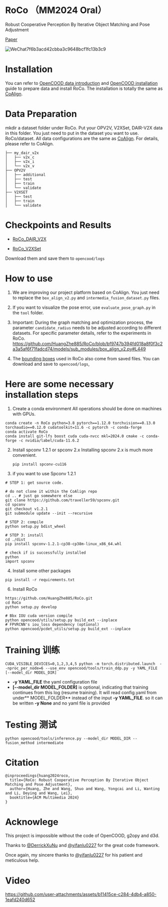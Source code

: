 # RoCo  （MM2024 Oral）
Robust Cooperative Perception By Iterative Object Matching and Pose Adjustment

[Paper](https://arxiv.org/abs/2408.00257)

![WeChat7f6b3acd42cbba3c9648bcf1fc13b3c9](https://github.com/user-attachments/assets/5674d1f6-5b57-4f09-b129-151f4130739f)

# Installation
You can refer to [OpenCOOD data introduction](https://opencood.readthedocs.io/en/latest/md_files/data_intro.html) and [OpenCOOD installation](https://opencood.readthedocs.io/en/latest/md_files/installation.html) guide to prepare data and install RoCo. The installation is totally the same as [CoAlign](https://udtkdfu8mk.feishu.cn/docx/LlMpdu3pNoCS94xxhjMcOWIynie).

# Data Preparation

mkdir a dataset folder under RoCo. Put your OPV2V, V2XSet, DAIR-V2X data in this folder. You just need to put in the dataset you want to use.
RoCo/dataset. All data configurations are the same as [CoAlign](https://github.com/yifanlu0227/CoAlign?tab=readme-ov-file). For details, please refer to CoAlign.

```
├── my_dair_v2x 
│   ├── v2x_c
│   ├── v2x_i
│   └── v2x_v
├── OPV2V
│   ├── additional
│   ├── test
│   ├── train
│   └── validate
├── V2XSET
│   ├── test
│   ├── train
│   └── validate
```
# Checkpoints and Results
* [RoCo_DAIR_V2X](https://drive.google.com/drive/folders/12alJjt4O_0SB3vTrosz7GmrWMqM9qLn7)

* [ RoCo_V2XSet](https://drive.google.com/drive/folders/1iy_T6EZ-s5VcNK-5tJ81TsORHdk1165F)

Download them and save them to  `opencood/logs`

#  How to use
1.  We are improving our project platform based on CoAlign. You just need to replace the `box_align_v2.py` and `intermedia_fusion_dataset.py` files.

2.  If you want to visualize the pose error, use `evaluate_pose_graph.py` in the `tool` folder.
3.  Important: During the graph matching and optimization process, the parameter `candidate_radius` needs to be adjusted according to different datasets. For specific parameter details, refer to the experiments in RoCo. https://github.com/HuangZhe885/RoCo/blob/bf9747b394fd018a8f0f3c2a3a5af6f71fadcd74/models/sub_modules/box_align_v2.py#L449
4.  The [bounding boxes](https://drive.google.com/drive/folders/1otDzESlepuhRBE4ZgJQfpArnpG1TG8uu) used in RoCo also come from saved files. You can download and save to `opencood/logs`,


# Here are some necessary installation steps 
1.  Create a conda environment
   All operations should be done on machines with GPUs.
   ```
   conda create -n RoCo python=3.8 pytorch==1.12.0 torchvision==0.13.0 torchaudio==0.12.0 cudatoolkit=11.6 -c pytorch -c conda-forge
   conda activate RoCo 
   conda install git-lfs boost cuda cuda-nvcc mkl=2024.0 cmake -c conda-forge -c nvidia/label/cuda-11.6.2
   ```
2. Install spconv 1.2.1 or spconv 2.x
     Installing spconv 2.x is much more convenient.
    ```
    pip install spconv-cu116
   ```
3. if you want to use Spconv 1.2.1
```
# STEP 1: get source code. 

# do not clone it within the CoAlign repo
cd .. # just go somewhere else
git clone https://github.com/traveller59/spconv.git 
cd spconv
git checkout v1.2.1
git submodule update --init --recursive 

# STEP 2: compile
python setup.py bdist_wheel

# STEP 3: install
cd ./dist
pip install spconv-1.2.1-cp38-cp38m-linux_x86_64.whl

# check if is successfully installed
python 
import spconv
```
4. Install some other packages

```pip install -r requirements.txt```

6. Install RoCo
```
https://github.com/HuangZhe885/RoCo.git
cd RoCo
python setup.py develop

# Bbx IOU cuda version compile
python opencood/utils/setup.py build_ext --inplace 
# FPVRCNN's iou_loss dependency (optional)
python opencood/pcdet_utils/setup.py build_ext --inplace 
```
# Training 训练
```
CUDA_VISIBLE_DEVICES=0,1,2,3,4,5 python -m torch.distributed.launch  --nproc_per_node=6 --use_env opencood/tools/train_ddp.py -y YAML_FILE [--model_dir MODEL_DIR]
```
* **-y YAML_FILE**  the yaml configuration file
* **[--model_dir MODEL_FOLDER]** is optional, indicating that training continues from this log (resume training). It will read config.yaml from under** MODEL_FOLDER** instead of the input **-y YAML_FILE**. so it can be written **-y None** and no yaml file is provided

# Testing 测试
```
python opencood/tools/inference.py --model_dir MODEL_DIR --fusion_method intermediate
```


# Citation
```
@inproceedings{huang2024roco,
  title={RoCo: Robust Cooperative Perception By Iterative Object Matching and Pose Adjustment},
  author={Huang, Zhe and Wang, Shuo and Wang, Yongcai and Li, Wanting and Li, Deying and Wang, Lei},
  booktitle={ACM Multimedia 2024}
}
```
#  Acknowlege
This project is impossible without the code of OpenCOOD, g2opy and d3d.

Thanks to [@DerrickXuNu](https://github.com/DerrickXuNu) and [@yifanlu0227](https://github.com/yifanlu0227)  for the great code framework.

Once again, my sincere thanks to [@yifanlu0227](https://github.com/yifanlu0227)  for his patient and meticulous help.

#  Video

https://github.com/user-attachments/assets/b11415ce-c284-4db4-a850-1eafd240d652











